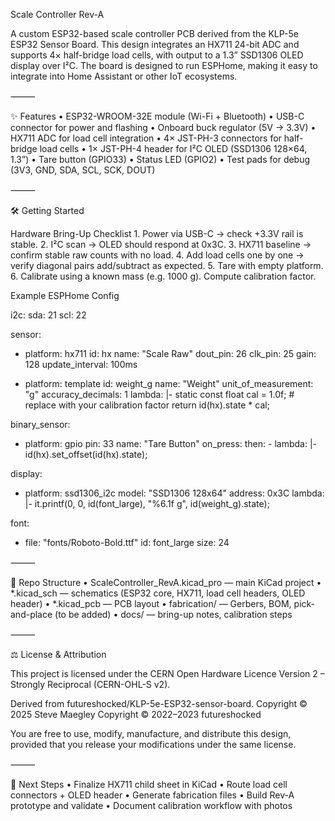 Scale Controller Rev-A

A custom ESP32-based scale controller PCB derived from the KLP-5e ESP32 Sensor Board. This design integrates an HX711 24-bit ADC and supports 4× half-bridge load cells, with output to a 1.3” SSD1306 OLED display over I²C. The board is designed to run ESPHome, making it easy to integrate into Home Assistant or other IoT ecosystems.

⸻

✨ Features
	•	ESP32-WROOM-32E module (Wi-Fi + Bluetooth)
	•	USB-C connector for power and flashing
	•	Onboard buck regulator (5V → 3.3V)
	•	HX711 ADC for load cell integration
	•	4× JST-PH-3 connectors for half-bridge load cells
	•	1× JST-PH-4 header for I²C OLED (SSD1306 128×64, 1.3”)
	•	Tare button (GPIO33)
	•	Status LED (GPIO2)
	•	Test pads for debug (3V3, GND, SDA, SCL, SCK, DOUT)

⸻

🛠️ Getting Started

Hardware Bring-Up Checklist
	1.	Power via USB-C → check +3.3V rail is stable.
	2.	I²C scan → OLED should respond at 0x3C.
	3.	HX711 baseline → confirm stable raw counts with no load.
	4.	Add load cells one by one → verify diagonal pairs add/subtract as expected.
	5.	Tare with empty platform.
	6.	Calibrate using a known mass (e.g. 1000 g). Compute calibration factor.

Example ESPHome Config

i2c:
  sda: 21
  scl: 22

sensor:
  - platform: hx711
    id: hx
    name: "Scale Raw"
    dout_pin: 26
    clk_pin: 25
    gain: 128
    update_interval: 100ms

  - platform: template
    id: weight_g
    name: "Weight"
    unit_of_measurement: "g"
    accuracy_decimals: 1
    lambda: |-
      static const float cal = 1.0f;  # replace with your calibration factor
      return id(hx).state * cal;

binary_sensor:
  - platform: gpio
    pin: 33
    name: "Tare Button"
    on_press:
      then:
        - lambda: |-
            id(hx).set_offset(id(hx).state);

display:
  - platform: ssd1306_i2c
    model: "SSD1306 128x64"
    address: 0x3C
    lambda: |-
      it.printf(0, 0, id(font_large), "%6.1f g", id(weight_g).state);

font:
  - file: "fonts/Roboto-Bold.ttf"
    id: font_large
    size: 24


⸻

📂 Repo Structure
	•	ScaleController_RevA.kicad_pro — main KiCad project
	•	*.kicad_sch — schematics (ESP32 core, HX711, load cell headers, OLED header)
	•	*.kicad_pcb — PCB layout
	•	fabrication/ — Gerbers, BOM, pick-and-place (to be added)
	•	docs/ — bring-up notes, calibration steps

⸻

⚖️ License & Attribution

This project is licensed under the CERN Open Hardware Licence Version 2 – Strongly Reciprocal (CERN-OHL-S v2).

Derived from futureshocked/KLP-5e-ESP32-sensor-board.
Copyright © 2025 Steve Maegley
Copyright © 2022–2023 futureshocked

You are free to use, modify, manufacture, and distribute this design, provided that you release your modifications under the same license.

⸻

🚀 Next Steps
	•	Finalize HX711 child sheet in KiCad
	•	Route load cell connectors + OLED header
	•	Generate fabrication files
	•	Build Rev-A prototype and validate
	•	Document calibration workflow with photos